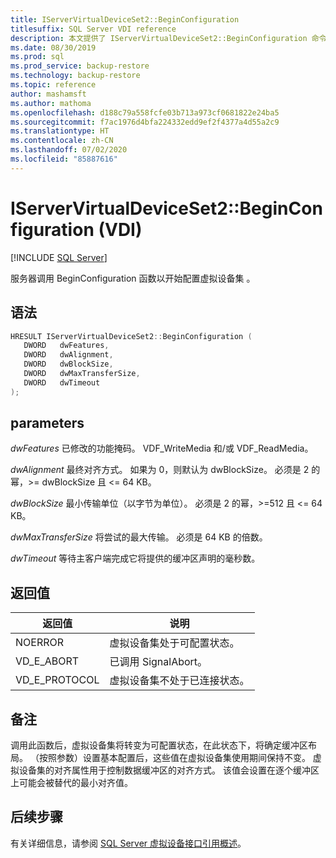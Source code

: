 ```yaml
---
title: IServerVirtualDeviceSet2::BeginConfiguration
titlesuffix: SQL Server VDI reference
description: 本文提供了 IServerVirtualDeviceSet2::BeginConfiguration 命令的参考。
ms.date: 08/30/2019
ms.prod: sql
ms.prod_service: backup-restore
ms.technology: backup-restore
ms.topic: reference
author: mashamsft
ms.author: mathoma
ms.openlocfilehash: d188c79a558fcfe03b713a973cf0681822e24ba5
ms.sourcegitcommit: f7ac1976d4bfa224332edd9ef2f4377a4d55a2c9
ms.translationtype: HT
ms.contentlocale: zh-CN
ms.lasthandoff: 07/02/2020
ms.locfileid: "85887616"
---
```

# <a name="iservervirtualdeviceset2beginconfiguration-vdi"></a>IServerVirtualDeviceSet2::BeginConfiguration (VDI)

[!INCLUDE [SQL Server](../../../includes/applies-to-version/sqlserver.md)]

服务器调用 BeginConfiguration 函数以开始配置虚拟设备集  。

## <a name="syntax"></a>语法

```c
HRESULT IServerVirtualDeviceSet2::BeginConfiguration (
   DWORD   dwFeatures,
   DWORD   dwAlignment,
   DWORD   dwBlockSize,
   DWORD   dwMaxTransferSize,
   DWORD   dwTimeout
);
```

## <a name="parameters"></a>parameters

*dwFeatures* 已修改的功能掩码。 VDF_WriteMedia 和/或 VDF_ReadMedia。

*dwAlignment* 最终对齐方式。 如果为 0，则默认为 dwBlockSize。 必须是 2 的幂，>= dwBlockSize 且 <= 64 KB。

*dwBlockSize* 最小传输单位（以字节为单位）。 必须是 2 的幂，>=512 且 <= 64 KB。

*dwMaxTransferSize* 将尝试的最大传输。 必须是 64 KB 的倍数。

*dwTimeout* 等待主客户端完成它将提供的缓冲区声明的毫秒数。

## <a name="return-value"></a>返回值

|返回值 | 说明 |
|---|---|
| NOERROR | 虚拟设备集处于可配置状态。 |
| VD_E_ABORT | 已调用 SignalAbort。 |
| VD_E_PROTOCOL | 虚拟设备集不处于已连接状态。 |

## <a name="remarks"></a>备注

调用此函数后，虚拟设备集将转变为可配置状态，在此状态下，将确定缓冲区布局。
（按照参数）设置基本配置后，这些值在虚拟设备集使用期间保持不变。 虚拟设备集的对齐属性用于控制数据缓冲区的对齐方式。 该值会设置在逐个缓冲区上可能会被替代的最小对齐值。

## <a name="next-steps"></a>后续步骤

有关详细信息，请参阅 [SQL Server 虚拟设备接口引用概述](reference-virtual-device-interface.md)。